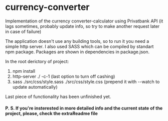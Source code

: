 # currency-converter

Implementation of the currency converter-calculator using Privatbank API (it lags sometimes, probably update info, so try to make another request later in case of failure)

The application doesn't use any building tools, so to run it you need a simple http server. I also used SASS which can be compiled by standart npm package. 
Packages are shown in dependencies in package.json.

In the root derictory of project:

1. npm install
2. http-server ./ -c-1 (last option to turn off cashing)
3. sass ./src/css/style.sass  ./src/css/style.css (prepend it with --watch to update automatically) 

Last piece of functionality has been unfinished yet.

#### P. S. If you're insterested in more detailed info and the current state of the project, please, check the extraReadme file 

